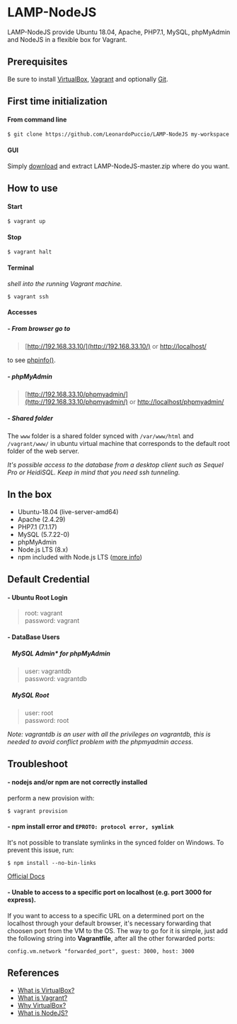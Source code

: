 # LAMP-NodeJS
LAMP-NodeJS provide Ubuntu 18.04, Apache, PHP7.1, MySQL, phpMyAdmin and NodeJS in a flexible box for Vagrant.

## Prerequisites

Be sure to install [VirtualBox](https://www.virtualbox.org/wiki/Downloads), [Vagrant](https://www.vagrantup.com/downloads.html) and optionally [Git](https://git-scm.com/downloads).

## First time initialization

#### From command line
```
$ git clone https://github.com/LeonardoPuccio/LAMP-NodeJS my-workspace
```

#### GUI
Simply [download](https://github.com/LeonardoPuccio/LAMP-NodeJS/archive/master.zip) and extract LAMP-NodeJS-master.zip where do you want.

## How to use

#### Start
```
$ vagrant up
```

#### Stop
```
$ vagrant halt
```

#### Terminal
*shell into the running Vagrant machine.*
```
$ vagrant ssh
```
#### Accesses

##### - From browser go to
> [http://192.168.33.10/](http://192.168.33.10/)
or
> [http://localhost/](http://localhost/)  

to see [phpinfo()](http://php.net/manual/en/function.phpinfo.php).

##### - phpMyAdmin
>[http://192.168.33.10/phpmyadmin/](http://192.168.33.10/phpmyadmin/)
or [http://localhost/phpmyadmin/](http://localhost/phpmyadmin/)

##### - Shared folder
The `www` folder is a shared folder synced with `/var/www/html` and `/vagrant/www/` in ubuntu virtual machine that corresponds to the default root folder of the web server.

*It's possible access to the database from a desktop client such as Sequel Pro or HeidiSQL.
Keep in mind that you need ssh tunneling.*

## In the box
- Ubuntu-18.04 (live-server-amd64)
- Apache (2.4.29)
- PHP7.1 (7.1.17)
- MySQL (5.7.22-0)
- phpMyAdmin
- Node.js LTS (8.x)
- npm included with Node.js LTS ([more info](https://nodejs.org/en/download/ "NodeJS"))

## Default Credential  

#### - Ubuntu Root Login
> root: vagrant  
> password: vagrant  

#### - DataBase Users

##### &nbsp; &nbsp;MySQL Admin* for phpMyAdmin  
> user: vagrantdb  
> password: vagrantdb

##### &nbsp; &nbsp;MySQL Root
> user: root  
> password: root

*Note: vagrantdb is an user with all the privileges on vagrantdb, this is needed to avoid conflict problem with the phpmyadmin access.*

## Troubleshoot

#### - nodejs and/or npm are not correctly installed
perform a new provision with:
```
$ vagrant provision
```
#### - npm install error and `EPROTO: protocol error, symlink`
It's not possible to translate symlinks in the synced folder on Windows. To prevent this issue, run:
```
$ npm install --no-bin-links
```
[Official Docs](https://docs.npmjs.com/cli/install "npm-install")
#### - Unable to access to a specific port on localhost (e.g. port 3000 for express).
If you want to access to a specific URL on a determined port on the localhost through your default browser, it's necessary forwarding that choosen port from the VM to the OS. The way to go for it is simple, just add the following string into **Vagrantfile**, after all the other forwarded ports:
```
config.vm.network "forwarded_port", guest: 3000, host: 3000
```

## References
 - [What is VirtualBox?](https://www.virtualbox.org/manual/ch01.html "VirtualBox Doc")
 - [What is Vagrant?](https://www.vagrantup.com/intro/index.html "Vagrant Doc")
 - [Why VirtualBox?](https://www.vagrantup.com/docs/providers/default.html "Vagrant Doc")
 - [What is NodeJS?](https://nodejs.org/en/ "NodeJS Home")

